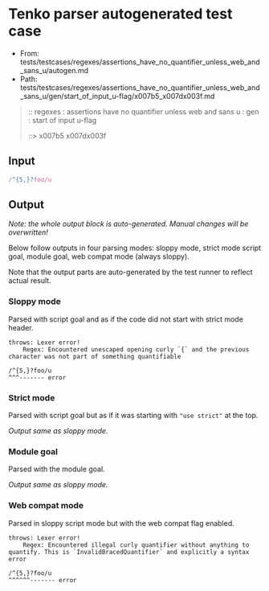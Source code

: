 # Tenko parser autogenerated test case

- From: tests/testcases/regexes/assertions_have_no_quantifier_unless_web_and_sans_u/autogen.md
- Path: tests/testcases/regexes/assertions_have_no_quantifier_unless_web_and_sans_u/gen/start_of_input_u-flag/x007b5_x007dx003f.md

> :: regexes : assertions have no quantifier unless web and sans u : gen : start of input u-flag
>
> ::> x007b5 x007dx003f

## Input


`````js
/^{5,}?foo/u
`````

## Output

_Note: the whole output block is auto-generated. Manual changes will be overwritten!_

Below follow outputs in four parsing modes: sloppy mode, strict mode script goal, module goal, web compat mode (always sloppy).

Note that the output parts are auto-generated by the test runner to reflect actual result.

### Sloppy mode

Parsed with script goal and as if the code did not start with strict mode header.

`````
throws: Lexer error!
    Regex: Encountered unescaped opening curly `{` and the previous character was not part of something quantifiable

/^{5,}?foo/u
^^^------- error
`````

### Strict mode

Parsed with script goal but as if it was starting with `"use strict"` at the top.

_Output same as sloppy mode._

### Module goal

Parsed with the module goal.

_Output same as sloppy mode._

### Web compat mode

Parsed in sloppy script mode but with the web compat flag enabled.

`````
throws: Lexer error!
    Regex: Encountered illegal curly quantifier without anything to quantify. This is `InvalidBracedQuantifier` and explicitly a syntax error

/^{5,}?foo/u
^^^^^^------- error
`````

